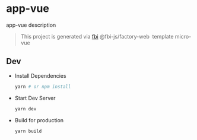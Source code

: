 # app-vue

app-vue description

> This project is generated via&nbsp;[fbi](https://github.com/fbi-js/fbi)&nbsp;@fbi-js/factory-web&nbsp; template micro-vue

## Dev

- Install Dependencies

  ```bash
  yarn # or npm install
  ```

- Start Dev Server

  ```bash
  yarn dev
  ```

- Build for production

  ```bash
  yarn build
  ```
